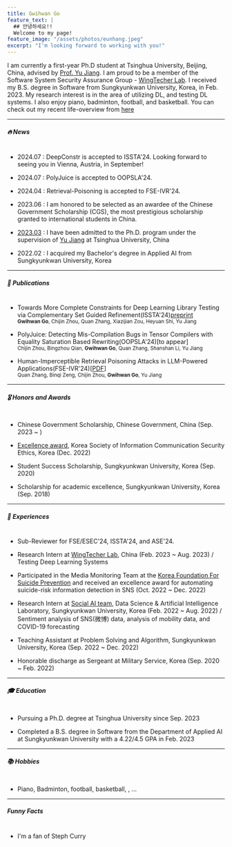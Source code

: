 ```yaml
---
title: Gwihwan Go
feature_text: |
  ## 안녕하세요!!
  Welcome to my page!
feature_image: "/assets/photos/eunhang.jpeg"
excerpt: "I'm looking forward to working with you!"
---
```


I am currently a first-year Ph.D student at Tsinghua University, Beijing, China, advised by [Prof. Yu Jiang](https://sites.google.com/site/jiangyu198964/home). I am proud to be a member of the Software System Security Assurance Group - [WingTecher Lab](http://www.wingtecher.com/homeen). I received my B.S. degree in Software from Sungkyunkwan University, Korea, in Feb. 2023. My research interest is in the area of utilizing DL, and testing DL systems. I also enjoy piano, badminton, football, and basketball. You can check out my recent life-overview from [here](https://gist.github.com/GwiHwan-Go/eb5d0abf02532775199f267397dc1b3d)

---

##### 🔥 News <br><br>

  - 2024.07 : DeepConstr is accepted to ISSTA'24. Looking forward to seeing you in Vienna, Austria, in September!

  - 2024.07 : PolyJuice is accepted to OOPSLA'24.

  - 2024.04 : Retrieval-Poisoning is accepted to FSE-IVR'24.

  - 2023.06 : I am honored to be selected as an awardee of the Chinese Government Scholarship (CGS), the most prestigious scholarship granted to international students in China.

  - [2023.03](https://yzbm.tsinghua.edu.cn/publish/s05/s0501/detail/f869fcc1-c215-47a6-b7d9-fa6ec9781738) : I have been admitted to the Ph.D. program under the supervision of [Yu Jiang](https://sites.google.com/site/jiangyu198964/home) at Tsinghua University, China

  - 2022.02 : I acquired my Bachelor's degree in Applied AI from Sungkyunkwan University, Korea
  
---

##### 📝 Publications <br><br>

- Towards More Complete Constraints for Deep Learning Library Testing via Complementary Set Guided Refinement(ISSTA'24)[preprint](!/files/papers/ISSTA24_DeepConstr.pdf)
  <br><small>**Gwihwan Go**, Chijin Zhou, Quan Zhang, Xiazijian Zou, Heyuan Shi, Yu Jiang</small><br>

- PolyJuice: Detecting Mis-Compilation Bugs in Tensor Compilers with Equality Saturation Based Rewriting(OOPSLA'24)[to appear]
  <br><small>Chijin Zhou, Bingzhou Qian, **Gwihwan Go**, Quan Zhang, Shanshan Li, Yu Jiang</small><br>

- Human-Imperceptible Retrieval Poisoning Attacks in LLM-Powered Applications(FSE-IVR'24)[[PDF](https://arxiv.org/abs/2404.17196)]
  <br><small>Quan Zhang, Binqi Zeng, Chijin Zhou, **Gwihwan Go**, Yu Jiang</small><br>

---

##### 🎖 Honors and Awards <br><br>

- Chinese Government Scholarship, Chinese Government, China (Sep. 2023 ~ )

- [Excellence award](http://infoethics.or.kr/main?tpf=board/view&board_code=1&code=121), Korea Society of Information Communication Security Ethics, Korea (Dec. 2022)

- Student Success Scholarship, Sungkyunkwan University, Korea (Sep. 2020)

- Scholarship for academic excellence, Sungkyunkwan University, Korea (Sep. 2018)

---

##### 📖 Experiences <br><br>

- Sub-Reviewer for FSE/ESEC'24, ISSTA'24, and ASE'24.

- Research Intern at [WingTecher Lab](http://www.wingtecher.com/homeen), China (Feb. 2023 ~ Aug. 2023) / Testing Deep Learning Systems

- Participated in the Media Monitoring Team at the [Korea Foundation For Suicide Prevention](https://www.kfsp.or.kr/eng) and received an excellence award for automating suicide-risk information detection in SNS (Oct. 2022 ~ Dec. 2022)

- Research Intern at [Social AI team](https://sites.google.com/view/datasciencelab), Data Science & Artificial Intelligence Laboratory, Sungkyunkwan University, Korea (Feb. 2022 ~ Aug. 2022) / Sentiment analysis of SNS(微博) data, analysis of mobility data, and COVID-19 forecasting

- Teaching Assistant at Problem Solving and Algorithm, Sungkyunkwan University, Korea (Sep. 2022 ~ Dec. 2022)

- Honorable discharge as Sergeant at Military Service, Korea (Sep. 2020 ~ Feb. 2022)

---

##### 🎓 Education <br><br>


- Pursuing a Ph.D. degree at Tsinghua University since Sep. 2023

- Completed a B.S. degree in Software from the Department of Applied AI at Sungkyunkwan University with a 4.22/4.5 GPA in Feb. 2023

---

##### 📚 Hobbies <br><br>


- Piano, Badminton, football, basketball, , ...

---

##### Funny Facts <br><br>

- I'm a fan of Steph Curry


<!-- ## Customising

When using Alembic as a theme means you can take advantage of the file overriding method. This allows you to overwrite any file in this theme with your own custom file, by matching the file name and path. The most common example of this would be if you want to add your own styles or change the core style settings.

To add your own styles copy the [`styles.scss`](https://github.com/daviddarnes/alembic/blob/master/assets/styles.scss) into your own project with the same file path (`assets/styles.scss`). From there you can add your own styles, you can even optionally ignore the theme styles by removing the `@import "alembic";` line.

If you're looking to set your own colours and fonts you can overwrite them by matching the variable names from the [`_settings.scss`](https://github.com/daviddarnes/alembic/blob/master/_sass/_settings.scss) file in your own `styles.scss`, make sure to state them before the `@import "alembic";` line so they take effect. The settings are a mixture of custom variables and settings from [Sassline](https://medium.com/@jakegiltsoff/sassline-v2-0-e424b2881e7e) - follow the link to find out how to configure the typographic settings. -->
